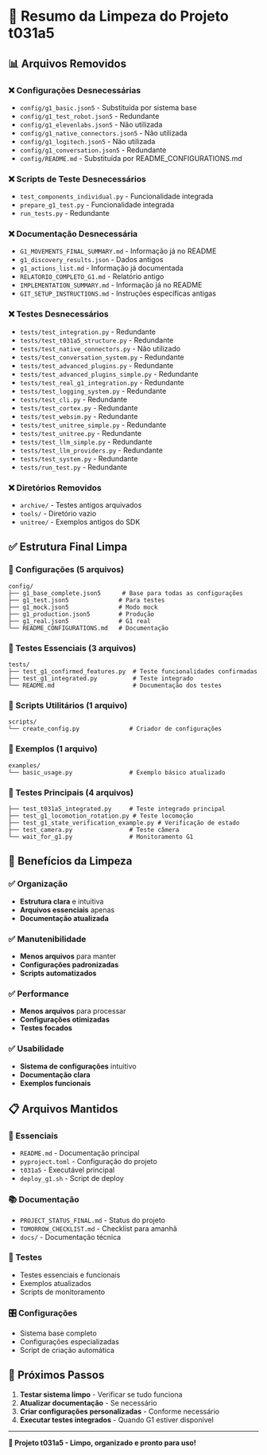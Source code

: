 # 🧹 Resumo da Limpeza do Projeto t031a5

## 📊 Arquivos Removidos

### ❌ Configurações Desnecessárias
- `config/g1_basic.json5` - Substituída por sistema base
- `config/g1_test_robot.json5` - Redundante
- `config/g1_elevenlabs.json5` - Não utilizada
- `config/g1_native_connectors.json5` - Não utilizada
- `config/g1_logitech.json5` - Não utilizada
- `config/g1_conversation.json5` - Redundante
- `config/README.md` - Substituída por README_CONFIGURATIONS.md

### ❌ Scripts de Teste Desnecessários
- `test_components_individual.py` - Funcionalidade integrada
- `prepare_g1_test.py` - Funcionalidade integrada
- `run_tests.py` - Redundante

### ❌ Documentação Desnecessária
- `G1_MOVEMENTS_FINAL_SUMMARY.md` - Informação já no README
- `g1_discovery_results.json` - Dados antigos
- `g1_actions_list.md` - Informação já documentada
- `RELATORIO_COMPLETO_G1.md` - Relatório antigo
- `IMPLEMENTATION_SUMMARY.md` - Informação já no README
- `GIT_SETUP_INSTRUCTIONS.md` - Instruções específicas antigas

### ❌ Testes Desnecessários
- `tests/test_integration.py` - Redundante
- `tests/test_t031a5_structure.py` - Redundante
- `tests/test_native_connectors.py` - Não utilizado
- `tests/test_conversation_system.py` - Redundante
- `tests/test_advanced_plugins.py` - Redundante
- `tests/test_advanced_plugins_simple.py` - Redundante
- `tests/test_real_g1_integration.py` - Redundante
- `tests/test_logging_system.py` - Redundante
- `tests/test_cli.py` - Redundante
- `tests/test_cortex.py` - Redundante
- `tests/test_websim.py` - Redundante
- `tests/test_unitree_simple.py` - Redundante
- `tests/test_unitree.py` - Redundante
- `tests/test_llm_simple.py` - Redundante
- `tests/test_llm_providers.py` - Redundante
- `tests/test_system.py` - Redundante
- `tests/run_test.py` - Redundante

### ❌ Diretórios Removidos
- `archive/` - Testes antigos arquivados
- `tools/` - Diretório vazio
- `unitree/` - Exemplos antigos do SDK

## ✅ Estrutura Final Limpa

### 📁 Configurações (5 arquivos)
```
config/
├── g1_base_complete.json5      # Base para todas as configurações
├── g1_test.json5              # Para testes
├── g1_mock.json5              # Modo mock
├── g1_production.json5        # Produção
├── g1_real.json5              # G1 real
└── README_CONFIGURATIONS.md   # Documentação
```

### 📁 Testes Essenciais (3 arquivos)
```
tests/
├── test_g1_confirmed_features.py  # Teste funcionalidades confirmadas
├── test_g1_integrated.py          # Teste integrado
└── README.md                      # Documentação dos testes
```

### 📁 Scripts Utilitários (1 arquivo)
```
scripts/
└── create_config.py              # Criador de configurações
```

### 📁 Exemplos (1 arquivo)
```
examples/
└── basic_usage.py                # Exemplo básico atualizado
```

### 📁 Testes Principais (4 arquivos)
```
├── test_t031a5_integrated.py     # Teste integrado principal
├── test_g1_locomotion_rotation.py # Teste locomoção
├── test_g1_state_verification_example.py # Verificação de estado
├── test_camera.py                # Teste câmera
└── wait_for_g1.py                # Monitoramento G1
```

## 🎯 Benefícios da Limpeza

### ✅ Organização
- **Estrutura clara** e intuitiva
- **Arquivos essenciais** apenas
- **Documentação atualizada**

### ✅ Manutenibilidade
- **Menos arquivos** para manter
- **Configurações padronizadas**
- **Scripts automatizados**

### ✅ Performance
- **Menos arquivos** para processar
- **Configurações otimizadas**
- **Testes focados**

### ✅ Usabilidade
- **Sistema de configurações** intuitivo
- **Documentação clara**
- **Exemplos funcionais**

## 📋 Arquivos Mantidos

### 🔧 Essenciais
- `README.md` - Documentação principal
- `pyproject.toml` - Configuração do projeto
- `t031a5` - Executável principal
- `deploy_g1.sh` - Script de deploy

### 📚 Documentação
- `PROJECT_STATUS_FINAL.md` - Status do projeto
- `TOMORROW_CHECKLIST.md` - Checklist para amanhã
- `docs/` - Documentação técnica

### 🧪 Testes
- Testes essenciais e funcionais
- Exemplos atualizados
- Scripts de monitoramento

### 🎛️ Configurações
- Sistema base completo
- Configurações especializadas
- Script de criação automática

## 🚀 Próximos Passos

1. **Testar sistema limpo** - Verificar se tudo funciona
2. **Atualizar documentação** - Se necessário
3. **Criar configurações personalizadas** - Conforme necessário
4. **Executar testes integrados** - Quando G1 estiver disponível

---

**🎯 Projeto t031a5 - Limpo, organizado e pronto para uso!**

